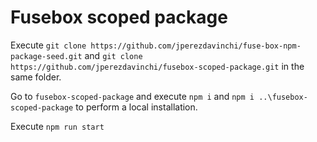 # Fusebox scoped package
Execute `git clone https://github.com/jperezdavinchi/fuse-box-npm-package-seed.git` and `git clone https://github.com/jperezdavinchi/fusebox-scoped-package.git` in the same folder.

Go to `fusebox-scoped-package` and execute `npm i` and `npm i ..\fusebox-scoped-package` to perform a local installation.

Execute `npm run start`
